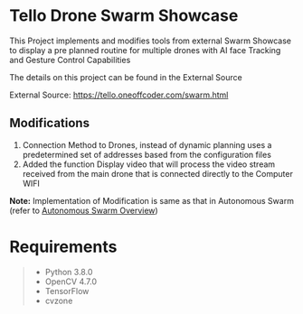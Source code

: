 # Tello Drone Swarm Showcase

This Project implements and modifies tools from external Swarm Showcase to display a pre planned routine for multiple drones with AI face Tracking and Gesture Control Capabilities

The details on this project can be found in the External Source

External Source: https://tello.oneoffcoder.com/swarm.html

## Modifications

1. Connection Method to Drones, instead of dynamic planning uses a predetermined set of addresses based from the configuration files
2. Added the function Display video that will process the video stream received from the main drone that is connected directly to the Computer WIFI 

**Note:** Implementation of Modification is same as that in Autonomous Swarm (refer to [Autonomous Swarm Overview](../AutonomousSwarm/README.md))

# Requirements

> - Python 3.8.0
> - OpenCV 4.7.0 
> - TensorFlow
> - cvzone